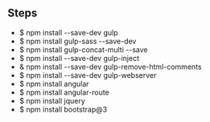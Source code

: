 ## Steps
* $ npm install --save-dev gulp
* $ npm install gulp-sass --save-dev
* $ npm install gulp-concat-multi --save
* $ npm install --save-dev gulp-inject
* & npm install --save-dev gulp-remove-html-comments
* $ npm install --save-dev gulp-webserver
* $ npm install angular
* $ npm install angular-route
* $ npm install jquery
* $ npm install bootstrap@3


